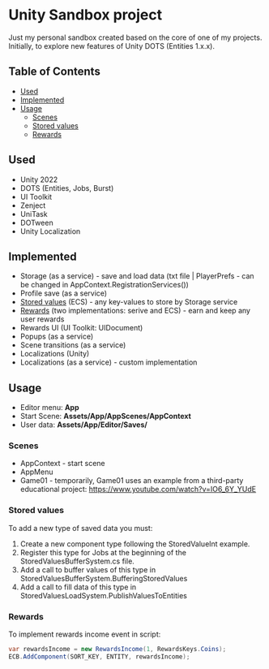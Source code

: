 Unity Sandbox project
===

Just my personal sandbox created based on the core of one of my projects. Initially, to explore new features of Unity DOTS (Entities 1.x.x).

## Table of Contents
- [Used](#used)
- [Implemented](#implemented)
- [Usage](#usage)
  - [Scenes](#scenes)
  - [Stored values](#stored-values)
  - [Rewards](#rewards)

Used
---
- Unity 2022
- DOTS (Entities, Jobs, Burst)
- UI Toolkit
- Zenject
- UniTask
- DOTween
- Unity Localization

Implemented
---
- Storage (as a service) - save and load data (txt file | PlayerPrefs - can be changed in AppContext.RegistrationServices())
- Profile save (as a service)
- [Stored values](#stored-values) (ECS) - any key-values to store by Storage service
- [Rewards](#rewards) (two implementations: serive and ECS) - earn and keep any user rewards
- Rewards UI (UI Toolkit: UIDocument)
- Popups (as a service)
- Scene transitions (as a service)
- Localizations (Unity)
- Localizations (as a service) - custom implementation

Usage
---
- Editor menu: **App**
- Start Scene: **Assets/App/AppScenes/AppContext**
- User data: **Assets/App/Editor/Saves/**

### Scenes
- AppContext - start scene
- AppMenu
- Game01 - temporarily, Game01 uses an example from a third-party educational project: https://www.youtube.com/watch?v=IO6_6Y_YUdE

### Stored values
To add a new type of saved data you must:
1. Create a new component type following the StoredValueInt example.
2. Register this type for Jobs at the beginning of the StoredValuesBufferSystem.cs file.
3. Add a call to buffer values of this type in StoredValuesBufferSystem.BufferingStoredValues
4. Add a call to fill data of this type in StoredValuesLoadSystem.PublishValuesToEntities

### Rewards
To implement rewards income event in script:

```csharp
var rewardsIncome = new RewardsIncome(1, RewardsKeys.Coins);
ECB.AddComponent(SORT_KEY, ENTITY, rewardsIncome);
```


